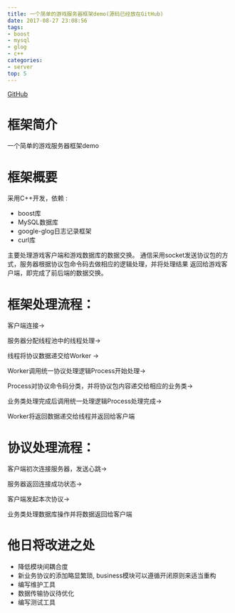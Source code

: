 ```yaml
---
title: 一个简单的游戏服务器框架demo(源码已经放在GitHub)
date: 2017-08-27 23:08:56
tags:
- boost
- mysql
- glog
- c++
categories:
- server
top: 5
---
```


[GitHub](https://github.com/no5ix/JoyServer)

# **框架简介**


一个简单的游戏服务器框架demo



# **框架概要**


采用C++开发，依赖 : 

- boost库
- MySQL数据库
- google-glog日志记录框架
- curl库

主要处理游戏客户端和游戏数据库的数据交换。
通信采用socket发送协议包的方式，服务器根据协议包命令码去做相应的逻辑处理，并将处理结果
返回给游戏客户端，即完成了前后端的数据交换。

<!-- more -->

# **框架处理流程：**


客户端连接→

服务器分配线程池中的线程处理→

线程将协议数据递交给Worker → 

Worker调用统一协议处理逻辑Process开始处理→ 

Process对协议命令码分类，并将协议包内容递交给相应的业务类→

业务类处理完成后调用统一处理逻辑Process处理完成→ 

Worker将返回数据递交给线程并返回给客户端



# **协议处理流程：**


客户端初次连接服务器，发送心跳→

服务器返回连接成功状态→

客户端发起本次协议→

业务类处理数据库操作并将数据返回给客户端



# **他日将改进之处**


- 降低模块间耦合度
- 新业务协议的添加略显繁琐, business模块可以遵循开闭原则来适当重构
- 编写维护工具
- 数据传输协议待优化
- 编写测试工具
